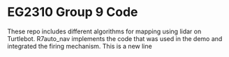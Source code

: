 # EG2310 Group 9 Code
These repo includes different algorithms for mapping using lidar on Turtlebot. R7auto_nav implements the code that was used in the demo and integrated the firing mechanism.
This is a new line

